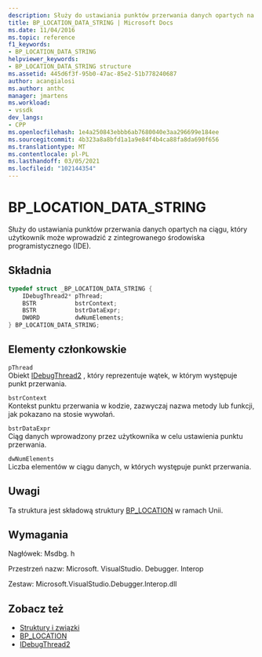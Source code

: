 ```yaml
---
description: Służy do ustawiania punktów przerwania danych opartych na ciągu, który użytkownik może wprowadzić z zintegrowanego środowiska programistycznego (IDE).
title: BP_LOCATION_DATA_STRING | Microsoft Docs
ms.date: 11/04/2016
ms.topic: reference
f1_keywords:
- BP_LOCATION_DATA_STRING
helpviewer_keywords:
- BP_LOCATION_DATA_STRING structure
ms.assetid: 445d6f3f-95b0-47ac-85e2-51b778240687
author: acangialosi
ms.author: anthc
manager: jmartens
ms.workload:
- vssdk
dev_langs:
- CPP
ms.openlocfilehash: 1e4a250843ebbb6ab7680040e3aa296699e184ee
ms.sourcegitcommit: 4b323a8a8bfd1a1a9e84f4b4ca88fa8da690f656
ms.translationtype: MT
ms.contentlocale: pl-PL
ms.lasthandoff: 03/05/2021
ms.locfileid: "102144354"
---
```

# <a name="bp_location_data_string"></a>BP_LOCATION_DATA_STRING
Służy do ustawiania punktów przerwania danych opartych na ciągu, który użytkownik może wprowadzić z zintegrowanego środowiska programistycznego (IDE).

## <a name="syntax"></a>Składnia

```cpp
typedef struct _BP_LOCATION_DATA_STRING {
    IDebugThread2* pThread;
    BSTR           bstrContext;
    BSTR           bstrDataExpr;
    DWORD          dwNumElements;
} BP_LOCATION_DATA_STRING;
```

## <a name="members"></a>Elementy członkowskie
`pThread`\
Obiekt [IDebugThread2](../../../extensibility/debugger/reference/idebugthread2.md) , który reprezentuje wątek, w którym występuje punkt przerwania.

`bstrContext`\
Kontekst punktu przerwania w kodzie, zazwyczaj nazwa metody lub funkcji, jak pokazano na stosie wywołań.

`bstrDataExpr`\
Ciąg danych wprowadzony przez użytkownika w celu ustawienia punktu przerwania.

`dwNumElements`\
Liczba elementów w ciągu danych, w których występuje punkt przerwania.

## <a name="remarks"></a>Uwagi
Ta struktura jest składową struktury [BP_LOCATION](../../../extensibility/debugger/reference/bp-location.md) w ramach Unii.

## <a name="requirements"></a>Wymagania
Nagłówek: Msdbg. h

Przestrzeń nazw: Microsoft. VisualStudio. Debugger. Interop

Zestaw: Microsoft.VisualStudio.Debugger.Interop.dll

## <a name="see-also"></a>Zobacz też
- [Struktury i związki](../../../extensibility/debugger/reference/structures-and-unions.md)
- [BP_LOCATION](../../../extensibility/debugger/reference/bp-location.md)
- [IDebugThread2](../../../extensibility/debugger/reference/idebugthread2.md)

